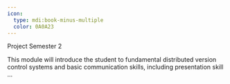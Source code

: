 ```yaml
---
icon:
  type: mdi:book-minus-multiple
  color: 0A0A23
---
```

Project Semester 2

This module will introduce the student to fundamental distributed version control systems and basic communication skills, including presentation skill ... 
